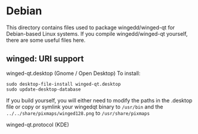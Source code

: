 
Debian
====================
This directory contains files used to package wingedd/winged-qt
for Debian-based Linux systems. If you compile wingedd/winged-qt yourself, there are some useful files here.

## winged: URI support ##


winged-qt.desktop  (Gnome / Open Desktop)
To install:

	sudo desktop-file-install winged-qt.desktop
	sudo update-desktop-database

If you build yourself, you will either need to modify the paths in
the .desktop file or copy or symlink your wingedqt binary to `/usr/bin`
and the `../../share/pixmaps/winged128.png` to `/usr/share/pixmaps`

winged-qt.protocol (KDE)

